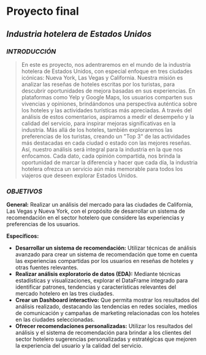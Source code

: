 # **Proyecto final**

## *Industria hotelera de Estados Unidos*

### *INTRODUCCIÓN*

> En este es proyecto, nos adentraremos en el mundo de la industria hotelera de Estados Unidos, con especial enfoque en tres ciudades icónicas: Nueva York, Las Vegas y California. Nuestra misión es analizar las reseñas de hoteles escritas por los turistas, para descubrir oportunidades de mejora basadas en sus experiencias.
En plataformas como Yelp y Google Maps, los usuarios comparten sus vivencias y opiniones, brindándonos una perspectiva auténtica sobre los hoteles y las actividades turísticas más apreciadas. A través del análisis de estos comentarios, aspiramos a medir el desempeño y la calidad del servicio, para inspirar mejoras significativas en la industria.
Más allá de los hoteles, también exploraremos las preferencias de los turistas, creando un "Top 3" de las actividades más destacadas en cada ciudad o estado con las mejores reseñas. Así, nuestro análisis será integral para la industria en la que nos enfocamos.
Cada dato, cada opinión compartida, nos brinda la oportunidad de marcar la diferencia y hacer que cada día, la industria hotelera ofrezca un servicio aún más memorable para todos los viajeros que deseen explorar Estados Unidos.

### *OBJETIVOS*

**General:**
Realizar un análisis del mercado para las ciudades de California, Las Vegas y Nueva York, con el propósito de desarrollar un sistema de recomendación en el sector hotelero que considere las experiencias y preferencias de los usuarios.

**Específicos:**
- **Desarrollar un sistema de recomendación:** Utilizar técnicas de análisis avanzado para crear un sistema de recomendación que tome en cuenta las experiencias compartidas por los usuarios en reseñas de hoteles y otras fuentes relevantes.
- **Realizar análisis exploratorio de datos (EDA):** Mediante técnicas estadísticas y visualizaciones, explorar el DataFrame integrado para identificar patrones, tendencias y características relevantes del mercado hotelero en las tres ciudades.
- **Crear un Dashboard interactivo:** Que permita mostrar los resultados del análisis realizado, destacando las tendencias en redes sociales, medios de comunicación y campañas de marketing relacionadas con los hoteles en las ciudades seleccionadas.
- **Ofrecer recomendaciones personalizadas:** Utilizar los resultados del análisis y el sistema de recomendación para brindar a los clientes del sector hotelero sugerencias personalizadas y estratégicas que mejoren la experiencia del usuario y la calidad del servicio.
